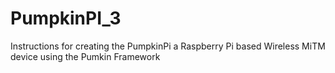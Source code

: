 # PumpkinPI_3
Instructions for creating the PumpkinPi a Raspberry Pi based Wireless MiTM device using the Pumkin Framework

